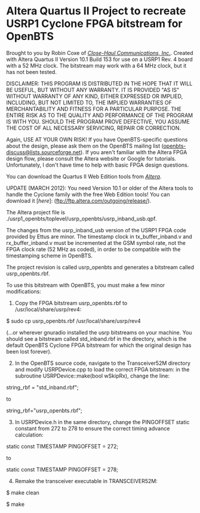 # Altera Quartus II Project to recreate USRP1 Cyclone FPGA bitstream for OpenBTS

Brought to you by Robin Coxe of [*Close-Haul Communications, Inc.*](http://www.close-haul.com/).
Created with Altera Quartus II Version 10.1 Build 153 for use on a USRP1 Rev. 4 board with a 52 MHz clock.  The bitstream may work with a 64 MHz clock, but it has not been tested.

DISCLAIMER: THIS PROGRAM IS DISTRIBUTED IN THE HOPE THAT IT WILL BE USEFUL, BUT WITHOUT ANY WARRANTY. IT IS PROVIDED "AS IS" WITHOUT WARRANTY OF ANY KIND, EITHER EXPRESSED OR IMPLIED, INCLUDING, BUT NOT LIMITED TO, THE IMPLIED WARRANTIES OF MERCHANTABILITY AND FITNESS FOR A PARTICULAR PURPOSE. THE ENTIRE RISK AS TO THE QUALITY AND PERFORMANCE OF THE PROGRAM IS WITH YOU. SHOULD THE PROGRAM PROVE DEFECTIVE, YOU ASSUME THE COST OF ALL NECESSARY SERVICING, REPAIR OR CORRECTION.

Again, USE AT YOUR OWN RISK! If you have OpenBTS-specific questions about the design, please ask them on the OpenBTS mailing list (openbts-discuss@lists.sourceforge.net). If you aren't familiar with the Altera FPGA design flow, please consult the Altera website or Google for tutorials.  Unfortunately, I don't have time to help with basic FPGA design questions.

You can download the Quartus II Web Edition tools from [*Altera*](https://www.altera.com/download/dnl-index.jsp).

UPDATE (MARCH 2012):  You need Version 10.1 or older of the Altera tools to handle the Cyclone family with the free Web Edition tools!
You can download it [*here*]: (ftp://ftp.altera.com/outgoing/release/). 

The Altera project file is ./usrp1_openbts/toplevel/usrp_openbts/usrp_inband_usb.qpf.

The changes from the usrp_inband_usb version of the USRP1 FPGA code provided by Ettus are minor.  The timestamp clock in tx_buffer_inband.v and rx_buffer_inband.v must be incremented at the GSM symbol rate, not the FPGA clock rate (52 MHz as coded), in order to be compatible with the timestamping scheme in OpenBTS.

The project revision is called usrp_openbts and generates a bitstream called usrp_openbts.rbf.

To use this bitstream with OpenBTS, you must make a few minor modifications:

1) Copy the FPGA bitstream usrp_openbts.rbf to /usr/local/share/usrp/rev4:

$ sudo cp usrp_openbts.rbf /usr/local/share/usrp/rev4

(...or wherever gnuradio installed the usrp bitstreams on your machine.  You should see a bitstream called std_inband.rbf in the directory, which is the default OpenBTS Cyclone FPGA bitstream for which the original design has been lost forever).

2) In the OpenBTS source code, navigate to the Transceiver52M directory and modify USRPDevice.cpp to load the correct FPGA bitstream:  in the subroutine USRPDevice::make(bool wSkipRx), change the line:

string_rbf = "std_inband.rbf";

to

string_rbf="usrp_openbts.rbf";

3) In USRPDevice.h in the same directory, change the PINGOFFSET static constant from 272 to 278 to ensure the correct timing advance calculation:

static const TIMESTAMP PINGOFFSET = 272;

to

static const TIMESTAMP PINGOFFSET = 278;


4) Remake the transceiver executable in TRANSCEIVER52M:

$ make clean

$ make

